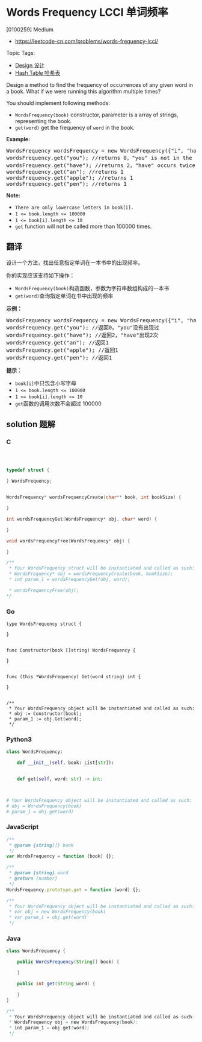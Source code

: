 # Words Frequency LCCI 单词频率

[0100259] Medium

- https://leetcode-cn.com/problems/words-frequency-lcci/

Topic Tags:

- [Design 设计](https://leetcode-cn.com/tag/design/)
- [Hash Table 哈希表](https://leetcode-cn.com/tag/hash-table/)

Design a method to find the frequency of occurrences of any given word in a book. What if we were running this algorithm multiple times?

You should implement following methods:

- `WordsFrequency(book)` constructor, parameter is a array of strings, representing the book.
- `get(word)` get the frequency of `word` in the book.

**Example:**

<pre>WordsFrequency wordsFrequency = new WordsFrequency({"i", "have", "an", "apple", "he", "have", "a", "pen"});
wordsFrequency.get("you"); //returns 0，"you" is not in the book
wordsFrequency.get("have"); //returns 2，"have" occurs twice in the book
wordsFrequency.get("an"); //returns 1
wordsFrequency.get("apple"); //returns 1
wordsFrequency.get("pen"); //returns 1
</pre>

**Note:**

- `There are only lowercase letters in book[i].`
- `1 <= book.length <= 100000`
- `1 <= book[i].length <= 10`
- `get` function will not be called more than 100000 times.

## 翻译

设计一个方法，找出任意指定单词在一本书中的出现频率。

你的实现应该支持如下操作：

- `WordsFrequency(book)`构造函数，参数为字符串数组构成的一本书
- `get(word)`查询指定单词在书中出现的频率

**示例：**

<pre>WordsFrequency wordsFrequency = new WordsFrequency({"i", "have", "an", "apple", "he", "have", "a", "pen"});
wordsFrequency.get("you"); //返回0，"you"没有出现过
wordsFrequency.get("have"); //返回2，"have"出现2次
wordsFrequency.get("an"); //返回1
wordsFrequency.get("apple"); //返回1
wordsFrequency.get("pen"); //返回1
</pre>

**提示：**

- `book[i]`中只包含小写字母
- `1 <= book.length <= 100000`
- `1 <= book[i].length <= 10`
- `get`函数的调用次数不会超过 100000

## solution 题解

### C

```c



typedef struct {

} WordsFrequency;


WordsFrequency* wordsFrequencyCreate(char** book, int bookSize) {

}

int wordsFrequencyGet(WordsFrequency* obj, char* word) {

}

void wordsFrequencyFree(WordsFrequency* obj) {

}

/**
 * Your WordsFrequency struct will be instantiated and called as such:
 * WordsFrequency* obj = wordsFrequencyCreate(book, bookSize);
 * int param_1 = wordsFrequencyGet(obj, word);

 * wordsFrequencyFree(obj);
*/
```

### Go

```golang
type WordsFrequency struct {

}


func Constructor(book []string) WordsFrequency {

}


func (this *WordsFrequency) Get(word string) int {

}


/**
 * Your WordsFrequency object will be instantiated and called as such:
 * obj := Constructor(book);
 * param_1 := obj.Get(word);
 */
```

### Python3

```python
class WordsFrequency:

    def __init__(self, book: List[str]):


    def get(self, word: str) -> int:



# Your WordsFrequency object will be instantiated and called as such:
# obj = WordsFrequency(book)
# param_1 = obj.get(word)
```

### JavaScript

```javascript
/**
 * @param {string[]} book
 */
var WordsFrequency = function (book) {};

/**
 * @param {string} word
 * @return {number}
 */
WordsFrequency.prototype.get = function (word) {};

/**
 * Your WordsFrequency object will be instantiated and called as such:
 * var obj = new WordsFrequency(book)
 * var param_1 = obj.get(word)
 */
```

### Java

```java
class WordsFrequency {

    public WordsFrequency(String[] book) {

    }

    public int get(String word) {

    }
}

/**
 * Your WordsFrequency object will be instantiated and called as such:
 * WordsFrequency obj = new WordsFrequency(book);
 * int param_1 = obj.get(word);
 */
```
